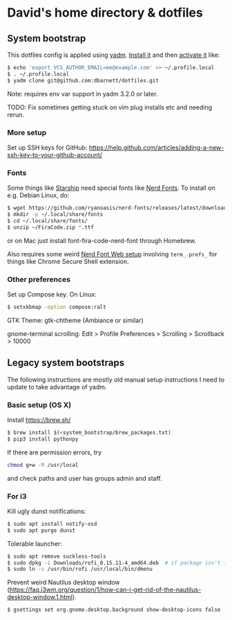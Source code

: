 # David's home directory & dotfiles

## System bootstrap

This dotfiles config is applied using [yadm](https://yadm.io/).
[Install it](https://yadm.io/docs/install) and then [activate
it](https://yadm.io/docs/getting_started#if-you-have-an-existing-remote-repository)
like:

```sh
$ echo 'export VCS_AUTHOR_EMAIL=me@example.com' >> ~/.profile.local
$ . ~/.profile.local
$ yadm clone git@github.com:dbarnett/dotfiles.git
```

Note: requires env var support in yadm 3.2.0 or later.

TODO: Fix sometimes getting stuck on vim plug installs etc and needing rerun.

### More setup

Set up SSH keys for GitHub:
https://help.github.com/articles/adding-a-new-ssh-key-to-your-github-account/

### Fonts

Some things like [Starship](https://starship.rs) need special fonts like
[Nerd Fonts](https://nerdfonts.com). To install on e.g. Debian Linux, do:

```sh
$ wget https://github.com/ryanoasis/nerd-fonts/releases/latest/download/FiraCode.zip
$ mkdir -p ~/.local/share/fonts
$ cd ~/.local/share/fonts/
$ unzip ~/FiraCode.zip *.ttf
```

or on Mac just install font-fira-code-nerd-font through Homebrew.

Also requires some weird
[Nerd Font Web setup](https://mshaugh.github.io/nerdfont-webfonts/) involving
`term_.prefs_` for things like Chrome Secure Shell extension.

### Other preferences

Set up Compose key. On Linux:

```sh
$ setxkbmap -option compose:ralt
```

GTK Theme:
gtk-chtheme (Ambiance or similar)

gnome-terminal scrolling:
Edit > Profile Preferences > Scrolling > Scrollback > 10000

## Legacy system bootstraps

The following instructions are mostly old manual setup instructions I need to
update to take advantage of yadm.

### Basic setup (OS X)

Install https://brew.sh/

```sh
$ brew install $(<system_bootstrap/brew_packages.txt)
$ pip3 install pythonpy
```

If there are permission errors, try

```sh
chmod g+w -R /usr/local
```

and check paths and user has groups admin and staff.

### For i3
Kill ugly dunst notifications:
```sh
$ sudo apt install notify-osd
$ sudo apt purge dunst
```

Tolerable launcher:
```sh
$ sudo apt remove suckless-tools 
$ sudo dpkg -i Downloads/rofi_0.15.11-4_amd64.deb  # if package isn't in dist
$ sudo ln -s /usr/bin/rofi /usr/local/bin/dmenu
```

Prevent weird Nautilus desktop window
(https://faq.i3wm.org/question/1/how-can-i-get-rid-of-the-nautilus-desktop-window.1.html).
```sh
$ gsettings set org.gnome.desktop.background show-desktop-icons false
```
